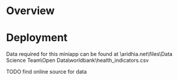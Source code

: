 # Overview


# Deployment
Data required for this miniapp can be found at \\aridhia.net\files\Data Science Team\Open Data\worldbank\health_indicators.csv

TODO find online source for data
